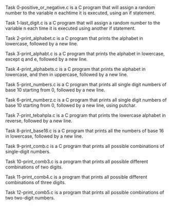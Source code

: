Task 0-positive_or_negative.c is a C program that will assign a random number to the variable n eachtime it is executed, using an if statement.

Task 1-last_digit.c is a C program that will assign a random number to the variable n each time it is executed using another if statement.

Task 2-print_alphabet.c is a C program that prints the alphabet in lowercase, followed by a new line.

Task 3-print_alphabt.c is a C program that prints the alphabet in lowercase, except q and e, followed by a new line.

Task 4-print_alphabets.c is a C program that prints the alphabet in lowercase, and then in uppercase, followed by a new line.

Task 5-print_numbers.c is a C program that prints all single digit numbers of base 10 starting from 0, followed by a new line.

Task 6-print_numberz.c is a C program that prints all single digit numbers of base 10 starting from 0, followed by a new line, using putchar.

Task 7-print_tebahpla.c is a C program that prints the lowercase alphabet in reverse, followed by a new line.

Task 8-print_base16.c is a C program that prints all the numbers of base 16 in lowercase, followed by a new line.

Task 9-print_comb.c is a C program that prints all possible combinations of single-digit numbers.

Task 10-print_comb3.c is a program that prints all possible different combinations of two digits.

Task 11-print_comb4.c is a program that prints all possible different combinations of three digits.

Task 12-print_comb5.c is a program that prints all possible combinations of two two-digit numbers.
